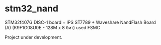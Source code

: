 # stm32_nand
STM32f407G DISC-1 board + IPS ST7789 + Waveshare NandFlash Board (A) (K9F1G08U0E - 128M x 8 бит) used FSMC

Project under development.


